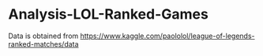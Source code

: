 # Analysis-LOL-Ranked-Games

Data is obtained from https://www.kaggle.com/paololol/league-of-legends-ranked-matches/data
